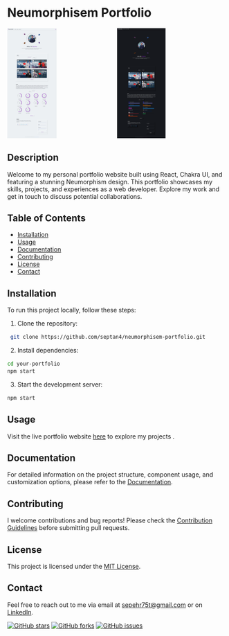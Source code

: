 # Neumorphisem Portfolio

<div style="display: flex; justify-content: space-between; ">
    <a href="https://www.sourenalalehzari.com/" target="_blank">
        <img src="./doc/sorenWhite.png" alt="Project ScreenShot" width="45%" />
    </a>
    <a href="https://www.sourenalalehzari.com/" target="_blank">
        <img src="./doc/sorenDark.png" alt="Project ScreenShot" width="45%" />
    </a>
</div>


## Description
Welcome to my personal portfolio website built using React, Chakra UI, and featuring a stunning Neumorphism design. This portfolio showcases my skills, projects, and experiences as a web developer. Explore my work and get in touch to discuss potential collaborations.

## Table of Contents
- [Installation](#installation)
- [Usage](#usage)
- [Documentation](#documentation)
- [Contributing](#contributing)
- [License](#license)
- [Contact](#contact)

## Installation
To run this project locally, follow these steps:

1. Clone the repository:
```bash
 git clone https://github.com/septan4/neumorphisem-portfolio.git
```

2. Install dependencies:

```bash
cd your-portfolio
npm start
```

3. Start the development server:
```bash
npm start
```
## Usage
Visit the live portfolio website [here](https://sourenalalehzari.com) to explore my projects .

## Documentation
For detailed information on the project structure, component usage, and customization options, please refer to the [Documentation](./README.md).

## Contributing
I welcome contributions and bug reports! Please check the [Contribution Guidelines](CONTRIBUTING.md) before submitting pull requests.

## License
This project is licensed under the [MIT License](LICENSE).

## Contact
Feel free to reach out to me via email at [sepehr75t@gmail.com](mailto:sepehr75tl@gmail.com) or on [LinkedIn](https://www.linkedin.com/in/sepehrtanhaei/).

[![GitHub stars](https://img.shields.io/github/stars/septan4/neumorphisem-portfolio)](https://github.com/septan4/neumorphisem-portfolio/stargazers)
[![GitHub forks](https://img.shields.io/github/forks/septan4/neumorphisem-portfolio)](https://github.com/septan4/neumorphisem-portfolio/network)
[![GitHub issues](https://img.shields.io/github/issues/septan4/neumorphisem-portfolio)](https://github.com/septan4/neumorphisem-portfolio/issues)



